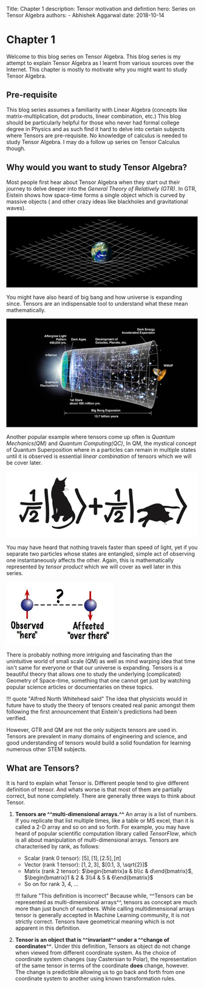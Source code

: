 Title: Chapter 1
description: Tensor motivation and defintion
hero: Series on Tensor Algebra
authors:
    - Abhishek Aggarwal
date: 2018-10-14

# **Chapter 1**

Welcome to this blog series on Tensor Algebra. This blog series is my attempt to explain Tensor Algebra as I learnt from various sources over the Internet. This chapter is mostly to motivate why you might want to study Tensor Algebra.

## Pre-requisite
This blog series assumes a familiarity with Linear Algebra (concepts like matrix-multiplication, dot products, linear combination, etc.) This blog should be particularly helpful for those who never had formal college degree in Physics and as such find it hard to delve into certain subjects where Tensors are pre-requisite. No knowledge of calculus is needed to study Tensor Algebra. I may do a follow up series on Tensor Calculus though.

## Why would you want to study Tensor Algebra?
Most people first hear about Tensor Algebra when they start out their journey to delve deeper into the _General Theory of Relatively (GTR)_. In GTR, Eistein shows how space-time forms a single object which is curved by massive objects ( and other crazy ideas like blackholes and gravitational waves).

![_Space time curves near massive objects as predicted by General Theory of Relativity, but what does that even mean?_](./imgs/Spacetime_lattice_analogy.svg)

You might have also heard of big bang and how universe is expanding since. Tensors are an indispensable tool to understand what these mean mathematically.

![_What does it really mean mathematically when people say Universe is expanding?_](./imgs/expanding_universe.jpg)

Another popular example where tensors come up often is _Quantum Mechanics(QM)_ and _Quantum Computing(QC)_, In QM, the mystical concept of Quantum Superposition where in a particles can remain in multiple states until it is observed is essential _linear combination_ of tensors which we will be cover later.

![_Quantum Superposition: Is the cat dead or alive?_](./imgs/cat_dead_alive.jpg) 

You may have heard that nothing travels faster than speed of light, yet if you separate two particles whose states are entangled, simple act of observing one instantaneously affects the other. Again, this is mathematically represented by _tensor product_ which we will cover as well later in this series.

![_"Spooky action at a distance"- Einstein. Huh?_](./imgs/quantum_entanglement.jpeg#right)

There is probably nothing more intriguing and fascinating than the unintuitive world of small scale (QM) as well as mind warping idea that time isn't same for everyone or that our universe is expanding. Tensors is a beautiful theory that allows one to study the underlying (complicated) Geometry of Space-time, something that one cannot get just by watching popular science articles or documentaries on these topics.

!!! quote "Alfred North Whitehead said"
    The idea that physicists would in future have to study the theory of tensors created real panic amongst them following the first announcement that Eistein's predictions had been verified.  

However, GTR and QM are not the only subjects tensors are used in. Tensors are prevalent in many domains of engineering and science, and good understanding of tensors would build a solid foundation for learning numerous other STEM subjects.

## What are Tensors?
It is hard to explain what Tensor is. Different people tend to give different definition of tensor. And whats worse is that most of them are partially correct, but none completely. There are generally three ways to think about Tensor.

1. **Tensors are ^^multi-dimensional arrays.^^** 
An array is a list of numbers. If you replicate that list multiple times, like a table or MS excel, than it is called a 2-D array and so on and so forth. For example, you may have heard of popular scientific computation library called _TensorFlow_, which is all about manipulation of multi-dimensional arrays. Tensors are characterised by rank, as follows:

    * Scalar (rank 0 tensor): $[5], [1], [2.5], [\pi]$
    * Vector (rank 1 tensor): $[1, 2, 3]$, $[0.1, 3, \sqrt{2}]$
    * Matrix (rank 2 tensor): $\begin{bmatrix}a & b\\c & d\end{bmatrix}$, $\begin{bmatrix}1 & 2 & 3\\4 & 5 & 6\end{bmatrix}$
    * So on for rank 3, 4, ...
        
    !!! failure "This definition is incorrect"
        Because while, ^^Tensors can be represented as multi-dimensional arrays^^, tensors as concept are much more than just bunch of numbers. While calling multidimensional arrays tensor is generally accepted in Machine Learning community, it is not strictly correct. Tensors have geometrical meaning which is not apparent in this definition.

2. **Tensor is an object that is ^^invariant^^ under a ^^change of coordinates^^**.
Under this definition, Tensors as object do not change when viewed from different coordinate system. As the choice of coordinate system changes (say Castersian to Polar), the representation of the same tensor in terms of the coordinate **does** change, however. The change is predictible allowing us to go back and forth from one coordinate system to another using known transformation rules.
